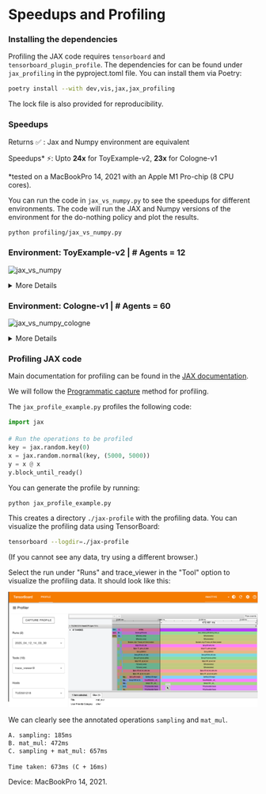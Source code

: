 # Speedups and Profiling

### Installing the dependencies

Profiling the JAX code requires `tensorboard` and `tensorboard_plugin_profile`.
The dependencies for can be found under `jax_profiling` in the pyproject.toml file. You can install them via Poetry:

```bash
poetry install --with dev,vis,jax,jax_profiling
```

The lock file is also provided for reproducibility.

### Speedups

Returns ✅ : Jax and Numpy environment are equivalent

Speedups* ⚡: Upto **24x** for ToyExample-v2, **23x** for Cologne-v1

*tested on a MacBookPro 14, 2021 with an Apple M1 Pro-chip (8 CPU cores).

You can run the code in `jax_vs_numpy.py` to see the speedups for different environments. The code will run the JAX and Numpy versions of the environment for the do-nothing policy and plot the results.

```bash
python profiling/jax_vs_numpy.py
```
  
### Environment: ToyExample-v2 | # Agents = 12

![jax_vs_numpy](https://github.com/user-attachments/assets/4d6b2469-bd54-4e7b-abcd-bceeb92684eb)

<details>
<summary>More Details</summary>

Run times (in seconds) and returns for different number of episodes (best time in green)

<img src="https://github.com/user-attachments/assets/847e9aee-1c30-4496-9eda-b7da270749a7" width="75%">
</details>

### Environment: Cologne-v1 | # Agents = 60
![jax_vs_numpy_cologne](https://github.com/user-attachments/assets/49bef040-cde6-43cc-bc73-dca9544771c3)

<details>
<summary>More Details</summary>

Run times (in seconds) and returns for different number of episodes (best time in green)

<img src="https://github.com/user-attachments/assets/587962e7-e961-4af4-8096-dea084fb83b7" width="75%">
</details>


### Profiling JAX code

Main documentation for profiling can be found in the [JAX documentation](https://docs.jax.dev/en/latest/profiling.html#profiling-computation).

We will follow the [Programmatic capture](https://docs.jax.dev/en/latest/profiling.html#programmatic-capture) method for profiling.

The `jax_profile_example.py` profiles the following code:

```python
import jax

# Run the operations to be profiled
key = jax.random.key(0)
x = jax.random.normal(key, (5000, 5000))
y = x @ x
y.block_until_ready()
```

You can generate the profile by running:

```bash
python jax_profile_example.py
```

This creates a directory `./jax-profile` with the profiling data. You can visualize the profiling data using TensorBoard:

```bash
tensorboard --logdir=./jax-profile
```

(If you cannot see any data, try using a different browser.)

Select the run under "Runs" and trace_viewer in the "Tool" option to visualize the profiling data. It should look like this:

![alt text](jax_profiling.png)

We can clearly see the annotated operations `sampling` and `mat_mul`.

```
A. sampling: 185ms 
B. mat_mul: 472ms
C. sampling + mat_mul: 657ms

Time taken: 673ms (C + 16ms)

```
Device: MacBookPro 14, 2021.
